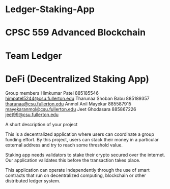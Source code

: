 # Ledger-Staking-App
# CPSC 559 Advanced Blockchain
# Team Ledger
# DeFi (Decentralized Staking App)

Group members
Himkumar Patel  		885185546		himpatel5244@csu.fullerton.edu
Tharunaa Shoban Babu	885189357		tharunaa@csu.fullerton.edu
Anmol Anil Mayekar           885587915		mayekaranmol@csu.fullerton.edu
Jeet Ghodasara                 885867226		 jeet99@csu.fullerton.edu


A short description of your project

This is a decentralized application where users can coordinate a group funding effort. By this project, users can stack their money in a particular external address and try to reach some threshold value.

Staking app needs validators to stake their crypto secured over the internet. Our application validates this before the transaction takes place.

This application can operate Independently through the use of smart contracts that run on decentralized computing, blockchain or other distributed ledger system. 


